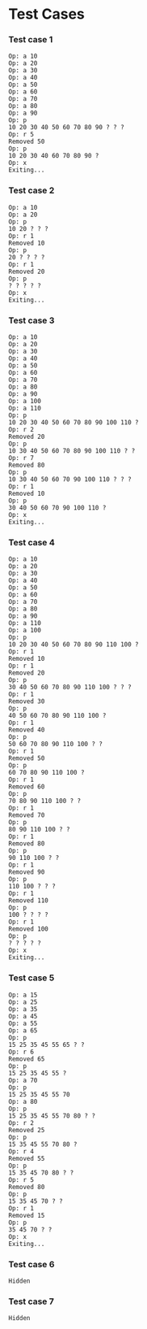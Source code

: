 # Test Cases

### Test case 1

    Op: a 10
    Op: a 20
    Op: a 30
    Op: a 40
    Op: a 50
    Op: a 60
    Op: a 70
    Op: a 80
    Op: a 90
    Op: p
    10 20 30 40 50 60 70 80 90 ? ? ?
    Op: r 5
    Removed 50
    Op: p
    10 20 30 40 60 70 80 90 ?
    Op: x
    Exiting...

### Test case 2

    Op: a 10
    Op: a 20
    Op: p
    10 20 ? ? ?
    Op: r 1
    Removed 10
    Op: p
    20 ? ? ? ?
    Op: r 1
    Removed 20
    Op: p
    ? ? ? ? ?
    Op: x
    Exiting...

### Test case 3

    Op: a 10
    Op: a 20
    Op: a 30
    Op: a 40
    Op: a 50
    Op: a 60
    Op: a 70
    Op: a 80
    Op: a 90
    Op: a 100
    Op: a 110
    Op: p
    10 20 30 40 50 60 70 80 90 100 110 ?
    Op: r 2
    Removed 20
    Op: p
    10 30 40 50 60 70 80 90 100 110 ? ?
    Op: r 7
    Removed 80
    Op: p
    10 30 40 50 60 70 90 100 110 ? ? ?
    Op: r 1
    Removed 10
    Op: p
    30 40 50 60 70 90 100 110 ?
    Op: x
    Exiting...

### Test case 4

    Op: a 10
    Op: a 20
    Op: a 30
    Op: a 40
    Op: a 50
    Op: a 60
    Op: a 70
    Op: a 80
    Op: a 90
    Op: a 110
    Op: a 100
    Op: p
    10 20 30 40 50 60 70 80 90 110 100 ?
    Op: r 1
    Removed 10
    Op: r 1
    Removed 20
    Op: p
    30 40 50 60 70 80 90 110 100 ? ? ?
    Op: r 1
    Removed 30
    Op: p
    40 50 60 70 80 90 110 100 ?
    Op: r 1
    Removed 40
    Op: p
    50 60 70 80 90 110 100 ? ?
    Op: r 1
    Removed 50
    Op: p
    60 70 80 90 110 100 ?
    Op: r 1
    Removed 60
    Op: p
    70 80 90 110 100 ? ?
    Op: r 1
    Removed 70
    Op: p
    80 90 110 100 ? ?
    Op: r 1
    Removed 80
    Op: p
    90 110 100 ? ?
    Op: r 1
    Removed 90
    Op: p
    110 100 ? ? ?
    Op: r 1
    Removed 110
    Op: p
    100 ? ? ? ?
    Op: r 1
    Removed 100
    Op: p
    ? ? ? ? ?
    Op: x
    Exiting...

### Test case 5

    Op: a 15
    Op: a 25
    Op: a 35
    Op: a 45
    Op: a 55
    Op: a 65
    Op: p
    15 25 35 45 55 65 ? ?
    Op: r 6
    Removed 65
    Op: p
    15 25 35 45 55 ?
    Op: a 70
    Op: p
    15 25 35 45 55 70
    Op: a 80
    Op: p
    15 25 35 45 55 70 80 ? ?
    Op: r 2
    Removed 25
    Op: p
    15 35 45 55 70 80 ?
    Op: r 4
    Removed 55
    Op: p
    15 35 45 70 80 ? ?
    Op: r 5
    Removed 80
    Op: p
    15 35 45 70 ? ?
    Op: r 1
    Removed 15
    Op: p
    35 45 70 ? ?
    Op: x
    Exiting...

### Test case 6

    Hidden

### Test case 7

    Hidden